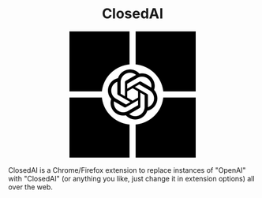 <h1 align="center">ClosedAI</h1>
<p align="center"><img src="icon.png" width="256" height="256" alt="ClosedAI"/></p>

ClosedAI is a Chrome/Firefox extension to replace instances of "OpenAI" with "ClosedAI" (or anything you like, just change it in extension options) all over the web.
